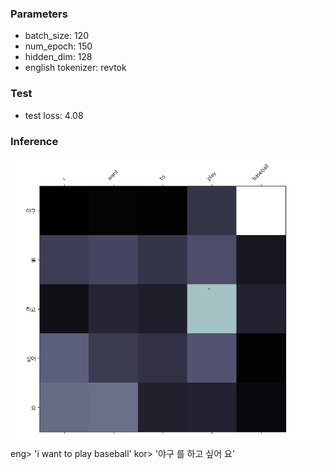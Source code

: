 ### Parameters
- batch_size: 120 
- num_epoch: 150
- hidden_dim: 128
- english tokenizer: revtok

### Test
- test loss: 4.08

### Inference
![great_inference](./inference_result.png)
eng> 'i want to play baseball'
kor> '야구 를 하고 싶어 요'